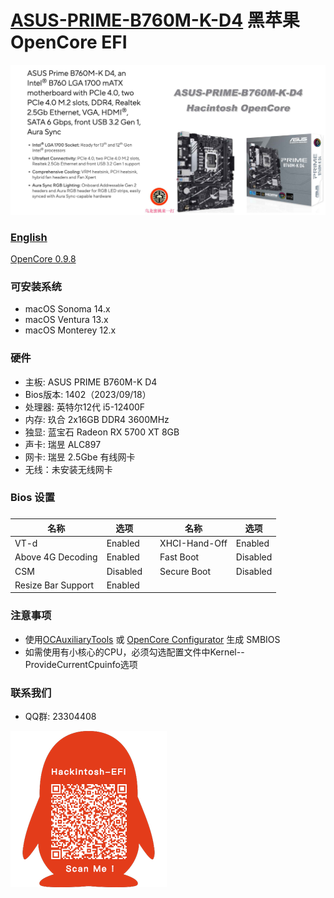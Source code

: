 # [ASUS-PRIME-B760M-K-D4](https://github.com/hackintosh-club/ASUS-PRIME-B760M-K-D4-OpenCore)  黑苹果 OpenCore EFI

![image](ScreenShot/Motherboard.jpg)

### [English](README.EN.md)

[OpenCore 0.9.8](https://github.com/acidanthera/OpenCorePkg)

### 可安装系统

- macOS Sonoma 14.x
- macOS Ventura 13.x
- macOS Monterey 12.x

### 硬件

- 主板: ASUS PRIME B760M-K D4
- Bios版本: 1402（2023/09/18）
- 处理器: 英特尔12代 i5-12400F
- 内存: 玖合 2x16GB DDR4 3600MHz
- 独显: 蓝宝石 Radeon RX 5700 XT 8GB
- 声卡: 瑞昱 ALC897
- 网卡: 瑞昱 2.5Gbe 有线网卡
- 无线：未安装无线网卡

### Bios 设置

### 

| 名称               | 选项     |      | 名称          | 选项     |
| ------------------ | -------- | ---- | ------------- | -------- |
| VT-d               | Enabled  |      | XHCI-Hand-Off | Enabled  |
| Above 4G Decoding  | Enabled  |      | Fast Boot     | Disabled |
| CSM                | Disabled |      | Secure Boot   | Disabled |
| Resize Bar Support | Enabled  |      |               |          |

### 注意事项

- 使用[OCAuxiliaryTools](https://github.com/ic005k/OCAuxiliaryTools/releases) 或 [OpenCore Configurator](https://mackie100projects.altervista.org/opencore-configurator/) 生成 SMBIOS
- 如需使用有小核心的CPU，必须勾选配置文件中Kernel--ProvideCurrentCpuinfo选项

### 联系我们

- QQ群: 23304408

![image](ScreenShot/QRCode.png)